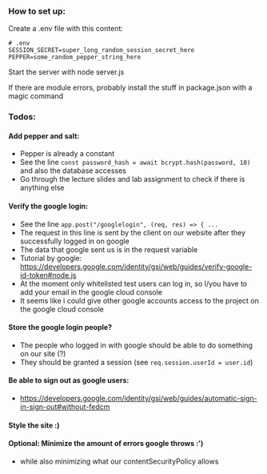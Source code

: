 ### How to set up:

Create a .env file with this content:

```
# .env
SESSION_SECRET=super_long_random_session_secret_here
PEPPER=some_random_pepper_string_here
```

Start the server with node server.js

If there are module errors, probably install the stuff in package.json with a magic command

### Todos:

#### Add pepper and salt:
- Pepper is already a constant
- See the line `const password_hash = await bcrypt.hash(password, 10)` and also the database accesses
- Go through the lecture slides and lab assignment to check if there is anything else

#### Verify the google login:
- See the line `app.post("/googlelogin", (req, res) => { ... `
- The request in this line is sent by the client on our website after they successfully logged in on google
- The data that google sent us is in the request variable
- Tutorial by google: https://developers.google.com/identity/gsi/web/guides/verify-google-id-token#node.js
- At the moment only whitelisted test users can log in, so I/you have to add your email in the google cloud console
- It seems like i could give other google accounts access to the project on the google cloud console

#### Store the google login people?
- The people who logged in with google should be able to do something on our site (?)
- They should be granted a session (see `req.session.userId = user.id`)

#### Be able to sign out as google users:
- https://developers.google.com/identity/gsi/web/guides/automatic-sign-in-sign-out#without-fedcm

#### Style the site :)

#### Optional: Minimize the amount of errors google throws :')
- while also minimizing what our contentSecurityPolicy allows
